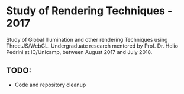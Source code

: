 # Study of Rendering Techniques - 2017
Study of Global Illumination and other rendering Techniques using Three.JS/WebGL. Undergraduate research mentored by Prof. Dr. Helio Pedrini at IC/Unicamp, between August 2017 and July 2018.

## TODO: 
- Code and repository cleanup
